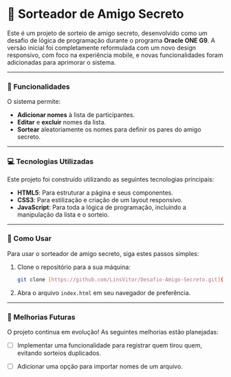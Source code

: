 # :gift: Sorteador de Amigo Secreto

Este é um projeto de sorteio de amigo secreto, desenvolvido como um desafio de lógica de programação durante o programa **Oracle ONE G9**. A versão inicial foi completamente reformulada com um novo design responsivo, com foco na experiência mobile, e novas funcionalidades foram adicionadas para aprimorar o sistema.

---

### :dart: Funcionalidades

O sistema permite:

- **Adicionar nomes** à lista de participantes.
- **Editar** e **excluir** nomes da lista.
- **Sortear** aleatoriamente os nomes para definir os pares do amigo secreto.

---

### :computer: Tecnologias Utilizadas

Este projeto foi construído utilizando as seguintes tecnologias principais:

- **HTML5**: Para estruturar a página e seus componentes.
- **CSS3**: Para estilização e criação de um layout responsivo.
- **JavaScript**: Para toda a lógica de programação, incluindo a manipulação da lista e o sorteio.

---

### :rocket: Como Usar

Para usar o sorteador de amigo secreto, siga estes passos simples:

1.  Clone o repositório para a sua máquina:
    ```bash
    git clone [https://github.com/LinsVitor/Desafio-Amigo-Secreto.git](https://github.com/LinsVitor/Desafio-Amigo-Secreto.git)
    ```
2.  Abra o arquivo `index.html` em seu navegador de preferência.

---

### :memo: Melhorias Futuras

O projeto continua em evolução! As seguintes melhorias estão planejadas:

- [ ] Implementar uma funcionalidade para registrar quem tirou quem, evitando sorteios duplicados.
- [ ] Adicionar uma opção para importar nomes de um arquivo.


